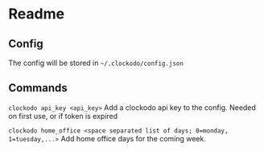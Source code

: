 # Readme
## Config
The config will be stored in `~/.clockodo/config.json`

## Commands
`clockodo api_key <api_key>`
Add a clockodo api key to the config. Needed on first use, or if token is expired

`clockodo home_office <space separated list of days; 0=monday, 1=tuesday,...>`
Add home office days for the coming week.